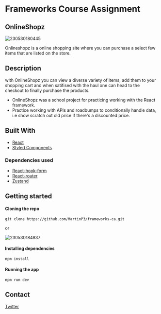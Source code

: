 # Frameworks Course Assignment

## OnlineShopz
![230530180445](https://github.com/MartinP3/frameworks-ca/assets/70173574/941d6130-4f32-4d47-9b8c-4db8ff794130)

Onlineshopz is a online shopping site where you can purchase a select few items that are listed on the store.

## Description
with OnlineShopz you can view a diverse variety of items, add them to your shopping cart and when satifised with the haul one can head to the checkout to finally purchase the products.
- OnlineShopz was a school project for practicing working with the React framework.
- Practice working with APIs and roadbumps to conditionally handle data, i.e show scratch out old price if there's a discounted price.

## Built With
- [React](https://react.dev)
- [Styled Components](https://styled-components.com/)

### Dependencies used
- [React-hook-form](https://react-hook-form.com/)
- [React-router](https://reactrouter.com/en/main)
- [Zustand](https://github.com/pmndrs/zustand)

## Getting started
#### Cloning the repo
```
git clone https://github.com/MartinP3/frameworks-ca.git
```
or

![230530184837](https://github.com/MartinP3/frameworks-ca/assets/70173574/091c5e3e-759d-4b35-8128-1cd6f9442acf)

#### Installing dependencies
```
npm install
```

#### Running the app
```
npm run dev
```

## Contact
[Twitter](https://twitter.com/terriblecoding)
